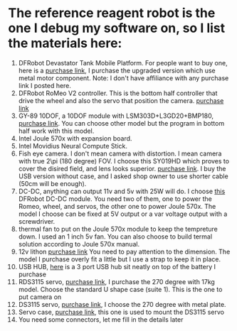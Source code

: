 # The reference reagent robot is the one I debug my software on, so I list the materials here:
1. DFRobot Devastator Tank Mobile Platform.  For people want to buy one, here is a [purchase link](https://item.taobao.com/item.htm?spm=a1z09.2.0.0.2ed6e797NI8ZMR&id=44673299047&_u=3bdbs2de0c), I purchase the upgraded version which use metal motor component.  Note: I don't have affiliance with any purchase link I posted here.
2. DFRobot RoMeo V2 controller.  This is the bottom half controller that drive the wheel and also the servo that position the camera. [purchase link](https://item.taobao.com/item.htm?spm=a1z09.2.0.0.2ed6e797NI8ZMR&id=18955799709&_u=3bdbs2f468)
3. GY-89 10DOF, a 10DOF module with LSM303D+L3GD20+BMP180, [purchase link](https://detail.tmall.com/item.htm?id=42362578979&spm=a1z09.2.0.0.2ed6e797NI8ZMR&_u=3bdbs2495e).  You can choose other model but the program in bottom half work with this model.
4. Intel Joule 570x with expansion board.
5. Intel Movidius Neural Compute Stick.
6. Fish eye camera.  I don't mean camera with distortion.  I mean camera with true 2\pi (180 degree) FOV.  I choose this SY019HD which proves to cover the disired field, and lens looks superior.   [purchase link](https://item.taobao.com/item.htm?spm=a1z09.2.0.0.2ed6e797NI8ZMR&id=535947099245&_u=3bdbs2257b).  I buy the USB version without case, and I asked shop owner to use shorter cable (50cm will be enough).
7. DC-DC, anything can output 11v and 5v with 25W will do.  I choose [this](https://item.taobao.com/item.htm?spm=a1z09.2.0.0.2ed6e797NI8ZMR&id=17230263235&_u=3bdbs24466) DFRobot DC-DC module.  You need two of them, one to power the Romeo, wheel, and servos, the other one to power Joule 570x.   The model I choose can be fixed at 5V output or a var voltage output with a screwdriver.
8. thermal fan to put on the Joule 570x module to keep the tempreture down.   I used an 1 inch 5v fan.  You can also choose to build termal solution according to Joule 570x manual.
9. 12v lithon [purchase link](https://item.taobao.com/item.htm?spm=a1z09.2.0.0.2ed6e797NI8ZMR&id=37502434824&_u=3bdbs20f63)  You need to pay attention to the dimension.  The model I purchase overly fit a little but I use a strap to keep it in place.
10. USB HUB, [here](https://detail.tmall.com/item.htm?id=548714131763&spm=a1z09.2.0.0.2ed6e797NI8ZMR&_u=3bdbs218a5&sku_properties=148242406:40233957) is a 3 port USB hub sit neatly on top of the battery I purchase
11. RDS3115 servo, [purchase link](https://item.taobao.com/item.htm?spm=a1z09.2.0.0.2ed6e797NI8ZMR&id=521728033704&_u=3bdbs23ef6), I purchase the 270 degree with 17kg model.  Choose the standard U shape case (suite 1).  This is the one to put camera on
12. DS3115 servo, [purchase link](https://buyertrade.taobao.com/trade/itemlist/list_bought_items.htm?spm=2013.1.1997525045.2.4b556901pIkyqF), I choose the 270 degree with metal plate.
13. Servo case, [purchase link](https://item.taobao.com/item.htm?spm=a1z09.2.0.0.2ed6e797NI8ZMR&id=530797376820&_u=3bdbs2255a), this one is used to mount the DS3115 servo
14. You need some connectors, let me fill in the details later
